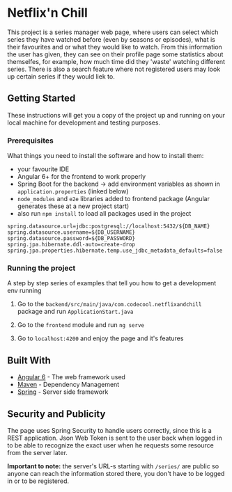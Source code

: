 # Netflix'n Chill

This project is a series manager web page, where users can select which series they have watched before
(even by seasons or episodes), what is their favourites and or what they would like to watch. From this information the user
has given, they can see on their profile page some statistics about themselfes, for example, how much time did they 'waste'
watching different series. There is also a search feature where not registered users may look up certain series if they
would liek to.

## Getting Started

These instructions will get you a copy of the project up and running on your local machine for development and testing
purposes.

### Prerequisites

What things you need to install the software and how to install them:
- your favourite IDE
- Angular 6+ for the frontend to work properly
- Spring Boot for the backend -> add environment variables as shown in `application.properties` (linked below)
- `node_modules` and `e2e` libraries added to frontend package (Angular generates these at a new project start)
- also run `npm install` to load all packages used in the project

```
spring.datasource.url=jdbc:postgresql://localhost:5432/${DB_NAME}
spring.datasource.username=${DB_USERNAME}
spring.datasource.password=${DB_PASSWORD}
spring.jpa.hibernate.ddl-auto=create-drop
spring.jpa.properties.hibernate.temp.use_jdbc_metadata_defaults=false
```

### Running the project

A step by step series of examples that tell you how to get a development env running

1. Go to the `backend/src/main/java/com.codecool.netflixandchill` package and run `ApplicationStart.java`

2. Go to the `frontend` module and run `ng serve`

3. Go to `localhost:4200` and enjoy the page and it's features

## Built With

* [Angular 6](https://angular.io/) - The web framework used
* [Maven](https://maven.apache.org/) - Dependency Management
* [Spring](https://spring.io/) - Server side framework


## Security and Publicity

The page uses Spring Security to handle users correctly, since this is a REST application. Json Web Token is sent to the user
back when logged in to be able to recognize the exact user when he requests some resource from the server later.

**Important to note:** the server's URL-s starting with `/series/` are public so anyone can reach the information stored there, you don't have to be logged in or to be registered.
